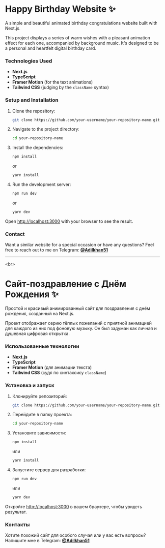# Happy Birthday Website ✨

A simple and beautiful animated birthday congratulations website built with Next.js.

This project displays a series of warm wishes with a pleasant animation effect for each one, accompanied by background music. It's designed to be a personal and heartfelt digital birthday card.

### Technologies Used

  * **Next.js**
  * **TypeScript**
  * **Framer Motion** (for the text animations)
  * **Tailwind CSS** (judging by the `className` syntax)

### Setup and Installation

1.  Clone the repository:

    ```bash
    git clone https://github.com/your-username/your-repository-name.git
    ```

2.  Navigate to the project directory:

    ```bash
    cd your-repository-name
    ```

3.  Install the dependencies:

    ```bash
    npm install
    ```

    or

    ```bash
    yarn install
    ```

4.  Run the development server:

    ```bash
    npm run dev
    ```

    or

    ```bash
    yarn dev
    ```

Open [http://localhost:3000](https://www.google.com/search?q=http://localhost:3000) with your browser to see the result.

### Contact

Want a similar website for a special occasion or have any questions? Feel free to reach out to me on Telegram: [**@Adilkhan51**](https://t.me/Adilkhan51)

-----

<br\>

# Сайт-поздравление с Днём Рождения ✨

Простой и красивый анимированный сайт для поздравления с днём рождения, созданный на Next.js.

Проект отображает серию тёплых пожеланий с приятной анимацией для каждого из них под фоновую музыку. Он был задуман как личная и душевная цифровая открытка.

### Использованные технологии

  * **Next.js**
  * **TypeScript**
  * **Framer Motion** (для анимации текста)
  * **Tailwind CSS** (судя по синтаксису `className`)

### Установка и запуск

1.  Клонируйте репозиторий:

    ```bash
    git clone https://github.com/your-username/your-repository-name.git
    ```

2.  Перейдите в папку проекта:

    ```bash
    cd your-repository-name
    ```

3.  Установите зависимости:

    ```bash
    npm install
    ```

    или

    ```bash
    yarn install
    ```

4.  Запустите сервер для разработки:

    ```bash
    npm run dev
    ```

    или

    ```bash
    yarn dev
    ```

Откройте [http://localhost:3000](https://www.google.com/search?q=http://localhost:3000) в вашем браузере, чтобы увидеть результат.

### Контакты

Хотите похожий сайт для особого случая или у вас есть вопросы? Напишите мне в Telegram: [**@Adilkhan51**](https://t.me/Adilkhan51)
